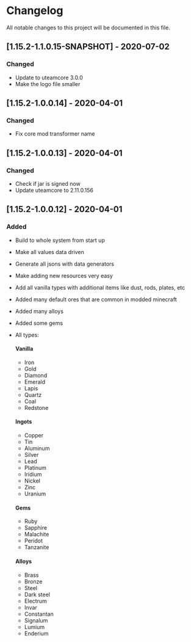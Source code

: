 # Changelog
All notable changes to this project will be documented in this file.

## [1.15.2-1.1.0.15-SNAPSHOT] - 2020-07-02
### Changed
 - Update to uteamcore 3.0.0
 - Make the logo file smaller

## [1.15.2-1.0.0.14] - 2020-04-01
### Changed
 - Fix core mod transformer name

## [1.15.2-1.0.0.13] - 2020-04-01
### Changed
 - Check if jar is signed now
 - Update uteamcore to 2.11.0.156

## [1.15.2-1.0.0.12] - 2020-04-01
### Added
 - Build to whole system from start up
 - Make all values data driven
 - Generate all jsons with data generators
 - Make adding new resources very easy
 - Add all vanilla types with additional items like dust, rods, plates, etc
 - Added many default ores that are common in modded minecraft
 - Added many alloys
 - Added some gems
 - All types:
 	#### Vanilla
 	- Iron
 	- Gold
 	- Diamond
 	- Emerald
 	- Lapis
 	- Quartz
 	- Coal
 	- Redstone
 	
 	#### Ingots
 	- Copper
 	- Tin
 	- Aluminum
 	- Silver
 	- Lead
 	- Platinum
 	- Iridium
 	- Nickel
 	- Zinc
 	- Uranium
 	
 	#### Gems
 	- Ruby
 	- Sapphire
 	- Malachite
 	- Peridot
 	- Tanzanite
 	
 	#### Alloys
 	- Brass
 	- Bronze
 	- Steel
 	- Dark steel
 	- Electrum
 	- Invar
 	- Constantan
 	- Signalum
 	- Lumium
 	- Enderium